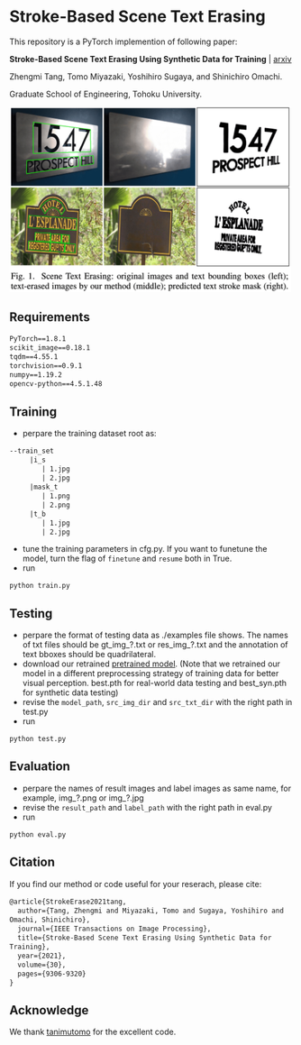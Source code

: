 # Stroke-Based Scene Text Erasing
This repository is a PyTorch implemention of following paper:

**Stroke-Based Scene Text Erasing Using Synthetic Data for Training** | [arxiv](https://arxiv.org/abs/2104.11493)

Zhengmi Tang, Tomo Miyazaki, Yoshihiro Sugaya, and Shinichiro Omachi.

Graduate School of Engineering, Tohoku University.

<img width="500" alt="teaser" src="./fig/overview.png">

## Requirements
```
PyTorch==1.8.1
scikit_image==0.18.1
tqdm==4.55.1
torchvision==0.9.1
numpy==1.19.2
opencv-python==4.5.1.48
```
## Training
* perpare the training dataset root as:
```
--train_set
     |i_s
        | 1.jpg
        | 2.jpg
     |mask_t
        | 1.png
        | 2.png
     |t_b
        | 1.jpg 
        | 2.jpg
```
* tune the training parameters in cfg.py. If you want to funetune the model, turn the flag of `finetune` and `resume` both in True.
* run 
```
python train.py
```
## Testing
* perpare the format of testing data as  ./examples file shows. The names of txt files should be gt_img\_?.txt or res_img\_?.txt and the annotation of text bboxes should be quadrilateral.
* download our retrained [pretrained model](https://drive.google.com/drive/folders/1J4hyPksRbanksId7AQzgMK2ANJZNN3qz?usp=sharing). (Note that we retrained our model in a different preprocessing strategy of training data for better visual perception. best.pth for real-world data testing and best_syn.pth for synthetic data testing)
* revise the `model_path`, `src_img_dir` and `src_txt_dir` with the right path in test.py
* run 
```
python test.py
```
## Evaluation
* perpare the names of result images and label images as same name, for example, img\_?.png or img\_?.jpg
* revise the `result_path` and `label_path` with the right path in eval.py
* run 
```
python eval.py
```

## Citation
If you find our method or code useful for your reserach, please cite:
```
@article{StrokeErase2021tang,
  author={Tang, Zhengmi and Miyazaki, Tomo and Sugaya, Yoshihiro and Omachi, Shinichiro},
  journal={IEEE Transactions on Image Processing},
  title={Stroke-Based Scene Text Erasing Using Synthetic Data for Training},
  year={2021},
  volume={30},
  pages={9306-9320}
}
```


## Acknowledge
We thank [tanimutomo](https://github.com/tanimutomo/partialconv) for the excellent code.
